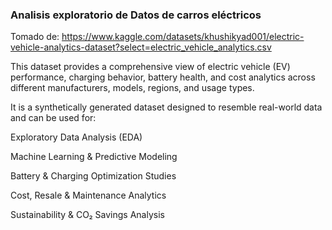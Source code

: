 ### Analisis exploratorio de Datos de carros eléctricos

Tomado de: https://www.kaggle.com/datasets/khushikyad001/electric-vehicle-analytics-dataset?select=electric_vehicle_analytics.csv

This dataset provides a comprehensive view of electric vehicle (EV) performance, charging behavior, battery health, and cost analytics across different manufacturers, models, regions, and usage types.

It is a synthetically generated dataset designed to resemble real-world data and can be used for:

Exploratory Data Analysis (EDA)

Machine Learning & Predictive Modeling

Battery & Charging Optimization Studies

Cost, Resale & Maintenance Analytics

Sustainability & CO₂ Savings Analysis